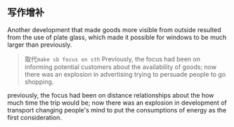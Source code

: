 ## 写作增补

Another development that made goods more visible from outside resulted from the use of plate glass, which made it possible for windows to be much larger than previously.


> 取代`make sb focus on sth`
Previously, the focus had been on informing potential customers about the availability of goods; now there was an explosion in advertising trying to persuade people to go shopping.



previously, the focus had been on distance relationships about the how much time the trip would be; now there was an explosion in development of transport changing people's mind to put the  consumptions of energy as the first consideration.




